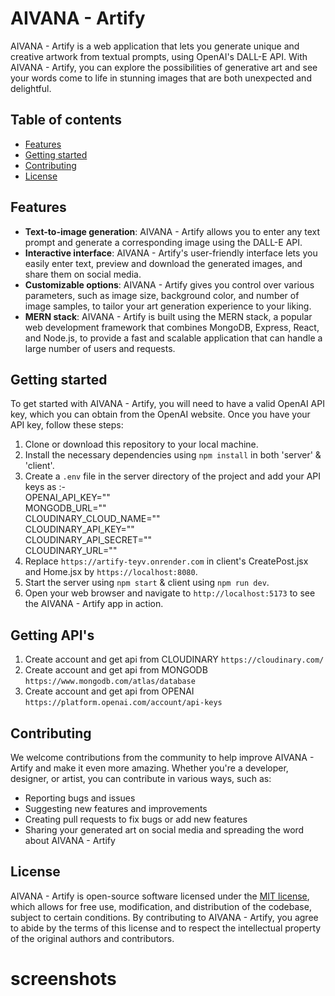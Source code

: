 # AIVANA - Artify

AIVANA - Artify is a web application that lets you generate unique and creative artwork from textual prompts, using OpenAI's DALL-E API. With AIVANA - Artify, you can explore the possibilities of generative art and see your words come to life in stunning images that are both unexpected and delightful.

## Table of contents

- [Features](#features)
- [Getting started](#getting-started)
- [Contributing](#contributing)
- [License](#license)

## Features

- **Text-to-image generation**: AIVANA - Artify allows you to enter any text prompt and generate a corresponding image using the DALL-E API.
- **Interactive interface**: AIVANA - Artify's user-friendly interface lets you easily enter text, preview and download the generated images, and share them on social media.
- **Customizable options**: AIVANA - Artify gives you control over various parameters, such as image size, background color, and number of image samples, to tailor your art generation experience to your liking.
- **MERN stack**: AIVANA - Artify is built using the MERN stack, a popular web development framework that combines MongoDB, Express, React, and Node.js, to provide a fast and scalable application that can handle a large number of users and requests.

## Getting started

To get started with AIVANA - Artify, you will need to have a valid OpenAI API key, which you can obtain from the OpenAI website. Once you have your API key, follow these steps:

1. Clone or download this repository to your local machine.
2. Install the necessary dependencies using `npm install` in both 'server' & 'client'.
3. Create a `.env` file in the server directory of the project and add your API keys as :- <br>
    OPENAI_API_KEY="<api here>"<br>
    MONGODB_URL="<api key >"<br>
    CLOUDINARY_CLOUD_NAME="<api here>"<br>
    CLOUDINARY_API_KEY="<api her>"<br>
    CLOUDINARY_API_SECRET="<api here>"<br>
    CLOUDINARY_URL="<api here>"<br>
4. Replace `https://artify-teyv.onrender.com` in client's CreatePost.jsx and Home.jsx by `https://localhost:8080`.
5. Start the server using `npm start` & client using `npm run dev`.
6. Open your web browser and navigate to `http://localhost:5173` to see the AIVANA - Artify app in action.

## Getting API's
1. Create account and get api from CLOUDINARY `https://cloudinary.com/`
2. Create account and get api from MONGODB `https://www.mongodb.com/atlas/database`
3. Create account and get api from OPENAI `https://platform.openai.com/account/api-keys`

## Contributing

We welcome contributions from the community to help improve AIVANA - Artify and make it even more amazing. Whether you're a developer, designer, or artist, you can contribute in various ways, such as:

- Reporting bugs and issues
- Suggesting new features and improvements
- Creating pull requests to fix bugs or add new features
- Sharing your generated art on social media and spreading the word about AIVANA - Artify


## License

AIVANA - Artify is open-source software licensed under the [MIT license](LICENSE.md), which allows for free use, modification, and distribution of the codebase, subject to certain conditions. By contributing to AIVANA - Artify, you agree to abide by the terms of this license and to respect the intellectual property of the original authors and contributors.

# screenshots
